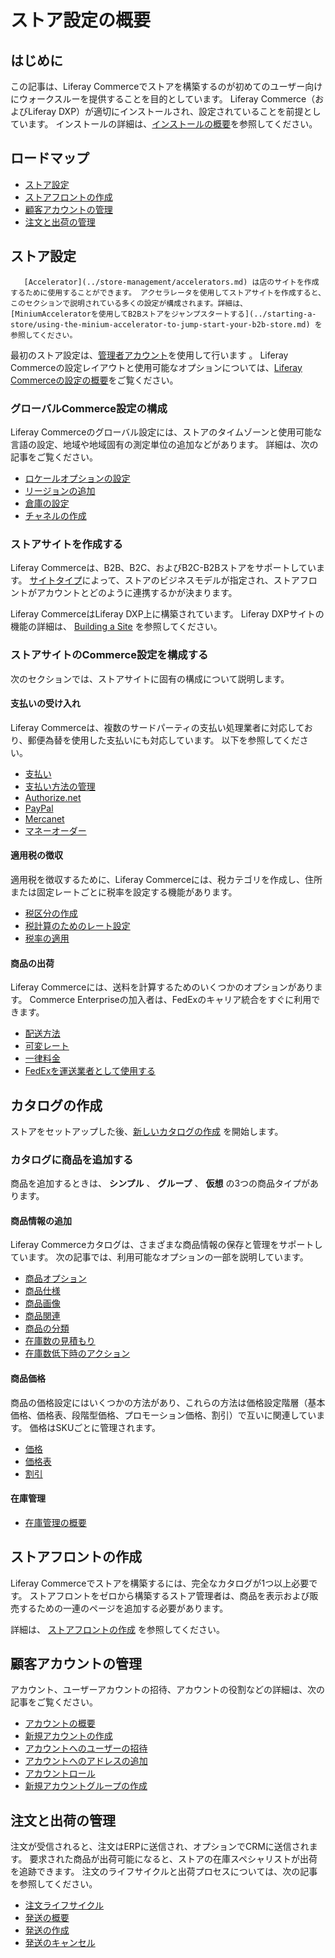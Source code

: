 # ストア設定の概要

<a name="introduction" />

## はじめに

この記事は、Liferay Commerceでストアを構築するのが初めてのユーザー向けにウォークスルーを提供することを目的としています。 Liferay Commerce（およびLiferay DXP）が適切にインストールされ、設定されていることを前提としています。 インストールの詳細は、[インストールの概要](../installation-and-upgrades/installation-overview.md)を参照してください。

<a name="road-map" />

## ロードマップ

* [ストア設定](#store-setup)
* [ストアフロントの作成](#creating-the-storefront)
* [顧客アカウントの管理](#managing-customer-accounts)
* [注文と出荷の管理](#managing-orders-and-shipments)

<a name="store-setup" />

## ストア設定

```{note}
   [Accelerator](../store-management/accelerators.md) は店のサイトを作成するために使用することができます。 アクセラレータを使用してストアサイトを作成すると、このセクションで説明されている多くの設定が構成されます。詳細は、 [MiniumAcceleratorを使用してB2Bストアをジャンプスタートする](../starting-a-store/using-the-minium-accelerator-to-jump-start-your-b2b-store.md) を参照してください。
```

最初のストア設定は、[管理者アカウント](./introduction-to-the-admin-account.md)を使用して行います 。 Liferay Commerceの設定レイアウトと使用可能なオプションについては、[Liferay Commerceの設定の概要](../store-management/liferay-commerce-configuration-overview.md)をご覧ください。

### グローバルCommerce設定の構成

Liferay Commerceのグローバル設定には、ストアのタイムゾーンと使用可能な言語の設定、地域や地域固有の測定単位の追加などがあります。 詳細は、次の記事をご覧ください。

* [ロケールオプションの設定](../store-management/locale-options.md)
* [リージョンの追加](../store-management/adding-regions.md)
* [倉庫の設定](../inventory-management/warehouse-reference-guide.md)
* [チャネルの作成](../store-management/channels/introduction-to-channels.md)

### ストアサイトを作成する

Liferay Commerceは、B2B、B2C、およびB2C-B2Bストアをサポートしています。 [サイトタイプ](../starting-a-store/sites-and-site-types.md)によって、ストアのビジネスモデルが指定され、ストアフロントがアカウントとどのように連携するかが決まります。

Liferay CommerceはLiferay DXP上に構築されています。 Liferay DXPサイトの機能の詳細は、 [Building a Site](https://learn.liferay.com/dxp/latest/ja/site-building/building-sites/adding-a-site.html) を参照してください。

### ストアサイトのCommerce設定を構成する

次のセクションでは、ストアサイトに固有の構成について説明します。

#### 支払いの受け入れ

Liferay Commerceは、複数のサードパーティの支払い処理業者に対応しており、郵便為替を使用した支払いにも対応しています。 以下を参照してください。

* [支払い](../store-management/configuring-payment-methods.md)
* [支払い方法の管理](../store-management/configuring-payment-methods/managing-payment-methods.md)
* [Authorize.net](../store-management/configuring-payment-methods/authorize.net.md)
* [PayPal](../store-management/configuring-payment-methods/mercanet.md)
* [Mercanet](../store-management/configuring-payment-methods/mercanet.md)
* [マネーオーダー](../store-management/configuring-payment-methods/mercanet.md)

#### 適用税の徴収

適用税を徴収するために、Liferay Commerceには、税カテゴリを作成し、住所または固定レートごとに税率を設定する機能があります。

* [税区分の作成](../pricing/configuring-taxes/creating-tax-categories.md)
* [税計算のためのレート設定](../pricing/configuring-taxes/setting-rates-for-tax-calculations.md)
* [税率の適用](../pricing/configuring-taxes/applying-tax-rates.md)

#### 商品の出荷

Liferay Commerceには、送料を計算するためのいくつかのオプションがあります。 Commerce Enterpriseの加入者は、FedExのキャリア統合をすぐに利用できます。

* [配送方法](../store-management/configuring-shipping-methods.md)
* [可変レート](../store-management/configuring-shipping-methods/using-the-variable-rate-shipping-method.md)
* [一律料金](../store-management/configuring-shipping-methods/using-the-flat-rate-shipping-method.md)
* [FedExを運送業者として使用する](../store-management/configuring-shipping-methods/using-the-fedex-shipping-method.md)

<a name="creating-the-catalog" />

## カタログの作成

ストアをセットアップした後、[新しいカタログの作成](../product-management/catalogs/creating-a-new-catalog.md) を開始します。

### カタログに商品を追加する

商品を追加するときは、 **シンプル** 、 **グループ** 、 **仮想** の3つの商品タイプがあります。

#### 商品情報の追加

Liferay Commerceカタログは、さまざまな商品情報の保存と管理をサポートしています。 次の記事では、利用可能なオプションの一部を説明しています。

* [商品オプション](../product-management/creating-and-managing-products/products/using-product-options.md)
* [商品仕様](../product-management/creating-and-managing-products/products/specifications.md)
* [商品画像](../product-management/creating-and-managing-products/products/product-images.md)
* [商品関連](../product-management/creating-and-managing-products/products/related-products-up-sells-and-cross-sells.md)
* [商品の分類](../product-management/creating-and-managing-products/products/organizing-your-catalog-with-product-categories.md)
* [在庫数の見積もり](../inventory-management/availability-estimates.md)
* [在庫数低下時のアクション](../inventory-management/low-stock-action.md)

#### 商品価格

商品の価格設定にはいくつかの方法があり、これらの方法は価格設定階層（基本価格、価格表、段階型価格、プロモーション価格、割引）で互いに関連しています。 価格はSKUごとに管理されます。

* [価格](../pricing/introduction-to-pricing.md)
* [価格表](../pricing/creating-a-price-list.md)
* [割引](../pricing/promoting-products/introduction-to-discounts.md)

#### 在庫管理

* [在庫管理の概要](../inventory-management/introduction-to-managing-inventory.md)

<a name="creating-the-storefront" />

## ストアフロントの作成

Liferay Commerceでストアを構築するには、完全なカタログが1つ以上必要です。 ストアフロントをゼロから構築するストア管理者は、商品を表示および販売するための一連のページを追加する必要があります。

詳細は、 [ストアフロントの作成](../creating-store-content/creating-your-storefront.md) を参照してください。

<a name="managing-customer-accounts" />

## 顧客アカウントの管理

アカウント、ユーザーアカウントの招待、アカウントの役割などの詳細は、次の記事をご覧ください。

* [アカウントの概要](../users-and-accounts/account-management.md)
* [新規アカウントの作成](../users-and-accounts/account-management/creating-a-new-account.md)
* [アカウントへのユーザーの招待](../users-and-accounts/account-management/inviting-users-to-an-account.md)
* [アカウントへのアドレスの追加](../users-and-accounts/account-management/adding-addresses-to-an-account.md)
* [アカウントロール](../users-and-accounts/account-management/account-roles.md)
* [新規アカウントグループの作成](../users-and-accounts/account-management/creating-a-new-account-group.md)

<a name="managing-orders-and-shipments" />

## 注文と出荷の管理

注文が受信されると、注文はERPに送信され、オプションでCRMに送信されます。 要求された商品が出荷可能になると、ストアの在庫スペシャリストが出荷を追跡できます。 注文のライフサイクルと出荷プロセスについては、次の記事を参照してください。

* [注文ライフサイクル](../order-management/orders/order-life-cycle.md)
* [発送の概要](../order-management/shipments/introduction-to-shipments.md)
* [発送の作成](../order-management/shipments/creating-a-shipment.md)
* [発送のキャンセル](../order-management/shipments/cancelling-a-shipment.md)

